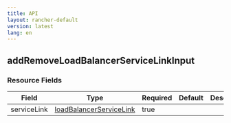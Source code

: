 ```yaml
---
title: API
layout: rancher-default
version: latest
lang: en
---
```


## addRemoveLoadBalancerServiceLinkInput





### Resource Fields

Field | Type | Required | Default | Description
---|---|---|---|---
serviceLink | [loadBalancerServiceLink]({{site.baseurl}}/rancher/{{page.version}}/{{page.lang}}/api/api-resources/loadBalancerServiceLink/) | true |  | 

